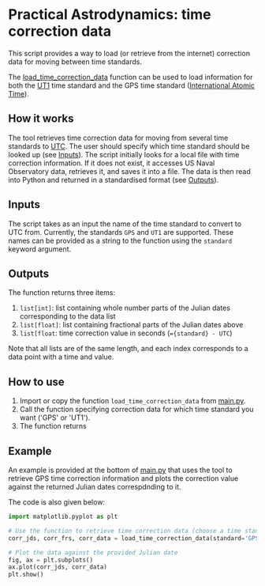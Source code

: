 # Practical Astrodynamics: time correction data
This script provides a way to load (or retrieve from the internet) correction data for moving
between time standards.

The [load_time_correction_data](https://github.com/JasperJeuken/PracticalAstrodynamicsTime/blob/main/main.py#L5-L65)
function can be used to load information for both the
[UT1](https://en.wikipedia.org/wiki/Universal_Time) time standard and the GPS time standard
([International Atomic Time](https://en.wikipedia.org/wiki/International_Atomic_Time)).

## How it works
The tool retrieves time correction data for moving from several time standards to [UTC](https://en.wikipedia.org/wiki/Coordinated_Universal_Time).
The user should specify which time standard should be looked up (see [Inputs](#-inputs)). The script initially looks for a local file with time correction information. If it does not exist, 
it accesses US Naval Observatory data, retrieves it, and saves it into a file. The data is then read
into Python and returned in a standardised format (see [Outputs](#-outputs)).

## Inputs
The script takes as an input the name of the time standard to convert to UTC from. Currently,
the standards `GPS` and `UT1` are supported. These names can be provided as a string to the function using the
`standard` keyword argument.

## Outputs
The function returns three items:
1. `list[int]`: list containing whole number parts of the Julian dates corresponding to the data list
2. `list[float]`: list containing fractional parts of the Julian dates above
3. `list[float`: time correction value in seconds (`={standard} - UTC`)

Note that all lists are of the same length, and each index corresponds to a data point with a time and value.

## How to use
1. Import or copy the function `load_time_correction_data` from [main.py](main.py).
2. Call the function specifying correction data for which time standard you want ('GPS' or 'UT1').
3. The function returns 

## Example
An example is provided at the bottom of [main.py](main.py) that uses the tool to retrieve GPS time
correction information and plots the correction value against the returned Julian dates correspdnding to it.

The code is also given below:
```python
import matplotlib.pyplot as plt

# Use the function to retrieve time correction data (choose a time standard)
corr_jds, corr_frs, corr_data = load_time_correction_data(standard='GPS')  # alternatively: GPS

# Plot the data against the provided Julian date
fig, ax = plt.subplots()
ax.plot(corr_jds, corr_data)
plt.show()
```